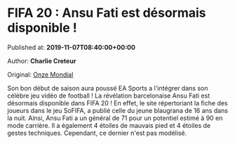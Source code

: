 
# FIFA 20 : Ansu Fati est désormais disponible !

Published at: **2019-11-07T08:40:00+00:00**

Author: **Charlie Creteur**

Original: [Onze Mondial](http://www.onzemondial.com/programme-tv/fifa-20-ansu-fati-est-desormais-disponible-201857)

Son bon début de saison aura poussé EA Sports a l'intégrer dans son célèbre jeu vidéo de football ! La révélation barcelonaise Ansu Fati est désormais disponible dans FIFA 20 ! En effet, le site répertoriant la fiche des joueurs dans le jeu SoFIFA, a publié celle du jeune blaugrana de 16 ans dans la nuit. Ainsi, Ansu Fati a un général de 71 pour un potentiel estimé à 90 en mode carrière. Il a également 4 étoiles de mauvais pied et 4 étoiles de gestes techniques. Cependant, ce dernier n'est pas modélisé. 
